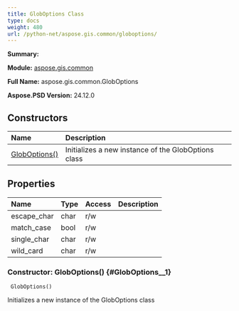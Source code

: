 ```yaml
---
title: GlobOptions Class
type: docs
weight: 480
url: /python-net/aspose.gis.common/globoptions/
---
```


**Summary:** 

**Module:** [aspose.gis.common](/psd/python-net/aspose.gis.common/)

**Full Name:** aspose.gis.common.GlobOptions

**Aspose.PSD Version:** 24.12.0

## **Constructors**
| **Name** | **Description** |
| :- | :- |
| [GlobOptions()](#GlobOptions__1) | Initializes a new instance of the GlobOptions class |
## **Properties**
| **Name** | **Type** | **Access** | **Description** |
| :- | :- | :- | :- |
| escape_char | char | r/w |    |
| match_case | bool | r/w |    |
| single_char | char | r/w |    |
| wild_card | char | r/w |    |


### Constructor: GlobOptions() {#GlobOptions__1}


```
 GlobOptions() 
```

Initializes a new instance of the GlobOptions class

